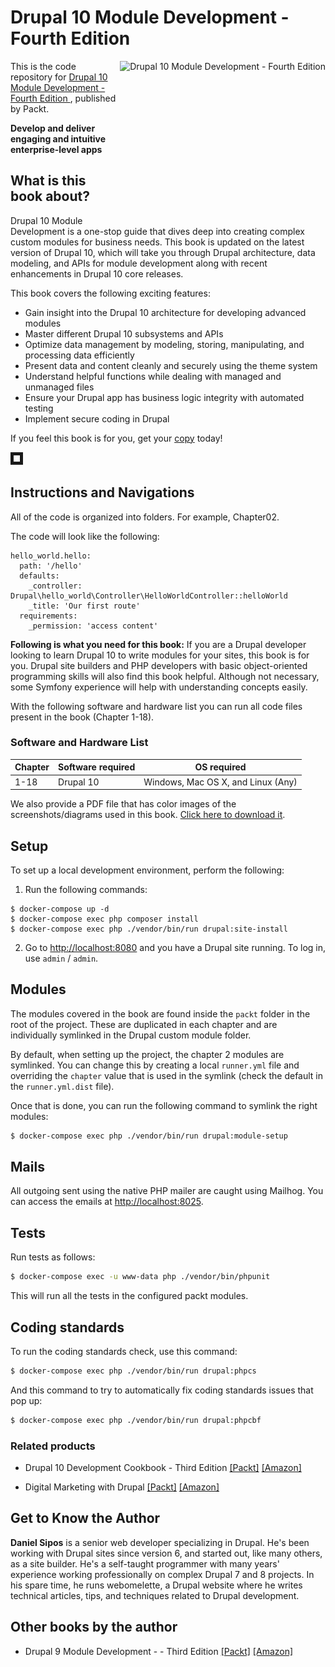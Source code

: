 # Drupal 10 Module Development - Fourth Edition 

<a href="https://www.packtpub.com/product/drupal-10-module-development-fourth-edition/9781837631803?utm_source=github&utm_medium=repository&utm_campaign="><img src="https://content.packt.com/B19546/cover_image_small.jpg" alt="Drupal 10 Module Development - Fourth Edition " height="256px" align="right"></a>

This is the code repository for [Drupal 10 Module Development - Fourth Edition ](https://www.packtpub.com/product/drupal-10-module-development-fourth-edition/9781837631803?utm_source=github&utm_medium=repository&utm_campaign=), published by Packt.

**Develop and deliver engaging and intuitive enterprise-level apps**

## What is this book about?
Drupal 10 Module Development is a one-stop guide that dives deep into creating complex custom modules for business needs. This book is updated on the latest version of Drupal 10, which will take you through Drupal architecture, data modeling, and APIs for module development along with recent enhancements in Drupal 10 core releases.

This book covers the following exciting features:
* Gain insight into the Drupal 10 architecture for developing advanced modules
* Master different Drupal 10 subsystems and APIs
* Optimize data management by modeling, storing, manipulating, and processing data efficiently
* Present data and content cleanly and securely using the theme system
* Understand helpful functions while dealing with managed and unmanaged files
* Ensure your Drupal app has business logic integrity with automated testing
* Implement secure coding in Drupal

If you feel this book is for you, get your [copy](https://www.amazon.com/dp/1837631808) today!

<a href="https://www.packtpub.com/?utm_source=github&utm_medium=banner&utm_campaign=GitHubBanner"><img src="https://raw.githubusercontent.com/PacktPublishing/GitHub/master/GitHub.png" 
alt="https://www.packtpub.com/" border="5" /></a>

## Instructions and Navigations
All of the code is organized into folders. For example, Chapter02.

The code will look like the following:
```
hello_world.hello:
  path: '/hello'
  defaults:
    _controller:  Drupal\hello_world\Controller\HelloWorldController::helloWorld
    _title: 'Our first route'
  requirements:
    _permission: 'access content'
```

**Following is what you need for this book:**
If you are a Drupal developer looking to learn Drupal 10 to write modules for your sites, this book is for you. Drupal site builders and PHP developers with basic object-oriented programming skills will also find this book helpful. Although not necessary, some Symfony experience will help with understanding concepts easily.

With the following software and hardware list you can run all code files present in the book (Chapter 1-18).
### Software and Hardware List
| Chapter | Software required | OS required |
| -------- | ------------------------------------ | ----------------------------------- |
| 1-18 | Drupal 10 | Windows, Mac OS X, and Linux (Any) |

We also provide a PDF file that has color images of the screenshots/diagrams used in this book. [Click here to download it](https://packt.link/XUWE3).

## Setup

To set up a local development environment, perform the following:

1. Run the following commands:

```
$ docker-compose up -d
$ docker-compose exec php composer install
$ docker-compose exec php ./vendor/bin/run drupal:site-install
```

2. Go to [http://localhost:8080](http://localhost:8080) and you have a Drupal site running. To log in, use `admin` / `admin`.

## Modules

The modules covered in the book are found inside the `packt` folder in the root of the project. These are duplicated in each chapter and are individually symlinked in the Drupal custom module folder.

By default, when setting up the project, the chapter 2 modules are symlinked. You can change this by creating a local `runner.yml` file and overriding the `chapter` value that is used in the symlink (check the default in the `runner.yml.dist` file).

Once that is done, you can run the following command to symlink the right modules:

```bash
$ docker-compose exec php ./vendor/bin/run drupal:module-setup
```

## Mails

All outgoing sent using the native PHP mailer are caught using Mailhog. You can access the emails at [http://localhost:8025](http://localhost:8025).

## Tests

Run tests as follows:

```bash
$ docker-compose exec -u www-data php ./vendor/bin/phpunit
```

This will run all the tests in the configured packt modules.

## Coding standards

To run the coding standards check, use this command:

```bash
$ docker-compose exec php ./vendor/bin/run drupal:phpcs
```

And this command to try to automatically fix coding standards issues that pop up:

```bash
$ docker-compose exec php ./vendor/bin/run drupal:phpcbf
```


### Related products
* Drupal 10 Development Cookbook - Third Edition  [[Packt]](https://www.packtpub.com/product/drupal-10-development-cookbook-third-edition/9781803234960?utm_source=github&utm_medium=repository&utm_campaign=) [[Amazon]](https://www.amazon.com/dp/1803234962)

* Digital Marketing with Drupal  [[Packt]](https://www.packtpub.com/product/digital-marketing-with-drupal/9781801071895?utm_source=github&utm_medium=repository&utm_campaign=) [[Amazon]](https://www.amazon.com/dp/1801071896)



## Get to Know the Author
**Daniel Sipos**
is a senior web developer specializing in Drupal. He's been working with Drupal sites since version 6, and started out, like many others, as a site builder. He's a self-taught programmer with many years' experience working professionally on complex Drupal 7 and 8 projects. In his spare time, he runs webomelette, a Drupal website where he writes technical articles, tips, and techniques related to Drupal development.


## Other books by the author
* Drupal 9 Module Development - - Third Edition [[Packt]](https://www.packtpub.com/product/drupal-9-module-development-third-edition/9781800204621) [[Amazon]](https://www.amazon.com/Drupal-Module-Development-building-applications/dp/1800204620?utm_source=github&utm_medium=repository&utm_campaign=)
